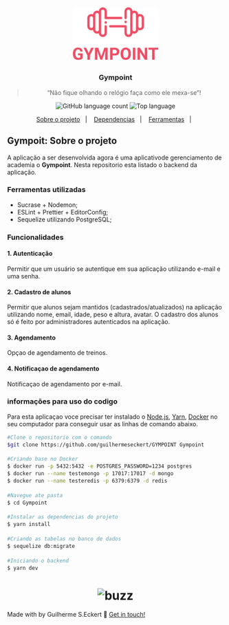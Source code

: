 <h1 align="center">
  <img alt="Gympoint" title="Gympoint" src=".github/logo.png" width="200px" />
</h1>

<h3 align="center">
      Gympoint
</h3>

<blockquote align="center">“Não fique olhando o relógio faça como ele mexa-se”!</blockquote>

<p align="center">
  <img alt="GitHub language count" src="https://img.shields.io/github/languages/count/commonality/readme-inspector.svg">
  <img alt="Top language" src="https://img.shields.io/github/languages/top/commonality/readme-inspector.svg">
</p>

<p align="center">
  <a href="#Sobre o Projeto">Sobre o projeto</a>&nbsp;&nbsp;&nbsp;|&nbsp;&nbsp;&nbsp;
  <a href="#Dependencias">Dependencias</a>&nbsp;&nbsp;&nbsp;|&nbsp;&nbsp;&nbsp;
  <a href="#Ferramentas">Ferramentas</a>&nbsp;&nbsp;&nbsp;|&nbsp;&nbsp;
</p>

## Gympoit: Sobre o projeto

A aplicação a ser desenvolvida agora é uma aplicativode gerenciamento de academia o **Gympoint**. Nesta repositorio esta listado o backend da aplicação.

### Ferramentas utilizadas

- Sucrase + Nodemon;
- ESLint + Prettier + EditorConfig;
- Sequelize utilizando PostgreSQL;

### Funcionalidades

#### 1. Autenticação

Permitir que um usuário se autentique em sua aplicação utilizando e-mail e uma senha.

#### 2. Cadastro de alunos

Permitir que alunos sejam mantidos (cadastrados/atualizados) na aplicação utilizando nome, email, idade, peso e altura, avatar.
O cadastro dos alunos só é feito por administradores autenticados na aplicação.

#### 3. Agendamento

Opçao de agendamento de treinos.

#### 4. Notificaçao de agendamento

Notificaçao de agendamento por e-mail.

### informações para uso do codigo
Para esta aplicaçao voce precisar ter instalado o [Node.js][nodejs], [Yarn][yarn], [Docker][docker] no seu computador para conseguir usar as linhas de comando abaixo.

```bash
#Clone o repositorio com o comando
$git clone https://github.com/guilhermeseckert/GYMPOINT Gympoint

#Criando base no Docker
$ docker run -p 5432:5432 -e POSTGRES_PASSWORD=1234 postgres
$ docker run --name testemongo -p 17017:17017 -d mongo
$ docker run --name testeredis -p 6379:6379 -d redis

#Navegue ate pasta
$ cd Gympoint

#Instalar as dependencias do projeto
$ yarn install

#Criando as tabelas no banco de dados
$ sequelize db:migrate

#Iniciando o backend
$ yarn dev
```

<h1 align="center" border-radius= "50%">
  <img alt="buzz" title="buzz" src="https://media.giphy.com/media/h7FqA5FAhcLfH1i6gS/giphy.gif" width="200px" />
</h1>



Made with by Guilherme S.Eckert :wave: [Get in touch!](https://www.linkedin.com/in/guilherme-eckert/)

[nodejs]: https://nodejs.org/
[yarn]: https://yarnpkg.com/
[docker]:https://www.docker.com/
